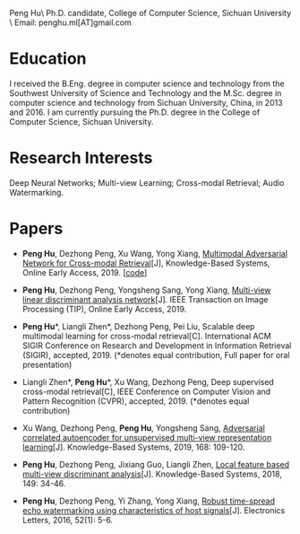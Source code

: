 Peng Hu\\
Ph.D. candidate, College of Computer Science, Sichuan University \\
Email: penghu.ml[AT]gmail.com

# Education
I received the B.Eng. degree in computer science and technology from the Southwest University of Science and Technology and the M.Sc. degree in computer science and technology from Sichuan University, China, in 2013 and 2016. I am currently pursuing the Ph.D. degree in the College of Computer Science, Sichuan University.

# Research Interests
Deep Neural Networks; Multi-view Learning; Cross-modal Retrieval; Audio Watermarking.

# Papers
- **Peng Hu**, Dezhong Peng, Xu Wang, Yong Xiang, [Multimodal Adversarial Network for Cross-modal Retrieval](https://www.sciencedirect.com/science/article/abs/pii/S0950705119302230)[J], Knowledge-Based Systems, Online Early Access, 2019. \[[code](https://github.com/penghu-cs/MAN)\]

- **Peng Hu**, Dezhong Peng, Yongsheng Sang, Yong Xiang, [Multi-view linear discriminant analysis network](https://ieeexplore.ieee.org/document/8704986)[J]. IEEE Transaction on Image Processing (TIP), Online Early Access, 2019.

- **Peng Hu**\*, Liangli Zhen\*, Dezhong Peng, Pei Liu, Scalable deep multimodal learning for cross-modal retrieval[C]. International ACM SIGIR Conference on Research and Development in Information Retrieval (SIGIR), accepted, 2019. (*denotes equal contribution, Full paper for oral presentation)

- Liangli Zhen\*, **Peng Hu**\*, Xu Wang, Dezhong Peng, Deep supervised cross-modal retrieval[C], IEEE Conference on Computer Vision and Pattern Recognition (CVPR), accepted, 2019. (*denotes equal contribution)

- Xu Wang, Dezhong Peng, **Peng Hu**, Yongsheng Sang, [Adversarial correlated autoencoder for unsupervised multi-view representation learning](https://www.sciencedirect.com/science/article/pii/S0950705119300176)[J]. Knowledge-Based Systems, 2019, 168: 109-120.

- **Peng Hu**, Dezhong Peng, Jixiang Guo, Liangli Zhen, [Local feature based multi-view discriminant analysis](https://www.sciencedirect.com/science/article/pii/S0950705118300595)[J]. Knowledge-Based Systems, 2018, 149: 34-46.

- **Peng Hu**, Dezhong Peng, Yi Zhang, Yong Xiang, [Robust time-spread echo watermarking using characteristics of host signals](https://ieeexplore.ieee.org/abstract/document/7374810)[J]. Electronics Letters, 2016, 52(1): 5-6.
